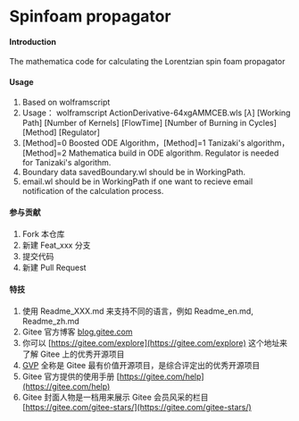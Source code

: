 # Spinfoam propagator

#### Introduction
The mathematica code for calculating the Lorentzian spin foam propagator

#### Usage

1.  Based on wolframscript
2.  Usage： wolframscript ActionDerivative-64xgAMMCEB.wls [$\lambda$] [Working Path] [Number of Kernels] [FlowTime] [Number of Burning in Cycles] [Method] [Regulator]
3.  [Method]=0 Boosted ODE Algorithm，[Method]=1 Tanizaki's algorithm， [Method]=2 Mathematica build in ODE algorithm. Regulator is needed for Tanizaki's algorithm.
4.  Boundary data savedBoundary.wl should be in WorkingPath.
5.  email.wl should be in WorkingPath if one want to recieve email notification of the calculation process.

#### 参与贡献

1.  Fork 本仓库
2.  新建 Feat_xxx 分支
3.  提交代码
4.  新建 Pull Request


#### 特技

1.  使用 Readme\_XXX.md 来支持不同的语言，例如 Readme\_en.md, Readme\_zh.md
2.  Gitee 官方博客 [blog.gitee.com](https://blog.gitee.com)
3.  你可以 [https://gitee.com/explore](https://gitee.com/explore) 这个地址来了解 Gitee 上的优秀开源项目
4.  [GVP](https://gitee.com/gvp) 全称是 Gitee 最有价值开源项目，是综合评定出的优秀开源项目
5.  Gitee 官方提供的使用手册 [https://gitee.com/help](https://gitee.com/help)
6.  Gitee 封面人物是一档用来展示 Gitee 会员风采的栏目 [https://gitee.com/gitee-stars/](https://gitee.com/gitee-stars/)
